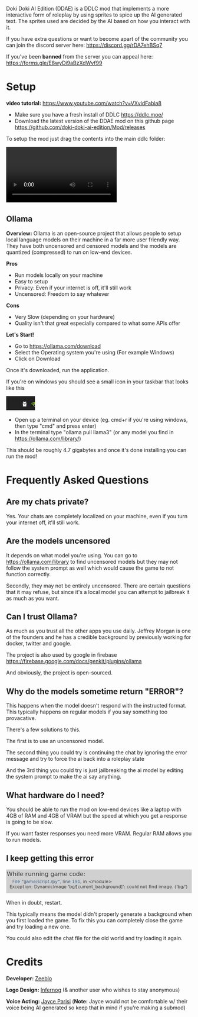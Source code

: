 
Doki Doki AI Edition (DDAE) is a DDLC mod that implements a more interactive form of roleplay by using sprites to spice up the AI generated text.
The sprites used are decided by the AI based on how you interact with it.

If you have extra questions or want to become apart of the community you can join the discord server here: https://discord.gg/rDA7ehBSq7

If you've been **banned** from the server you can appeal here: https://forms.gle/E8wyDi9aBzXdWvf99


# Setup

**video tutorial:** https://www.youtube.com/watch?v=VXvidFabia8

- Make sure you have a fresh install of DDLC https://ddlc.moe/
- Download the latest version of the DDAE mod on this github page https://github.com/doki-doki-ai-edition/Mod/releases

To setup the mod just drag the contents into the main ddlc folder:


<video controls>
  <source src="game/assets/imgs/help_page/ddae setup.mp4" type="video/mp4" />
</video>



## Ollama

**Overview:** Ollama is an open-source project that allows people to setup local language models on their machine in a far more user friendly way. They have both uncensored and censored models and the models are quantized (compressed) to run on low-end devices.

**Pros**
- Run models locally on your machine
- Easy to setup
- Privacy: Even if your internet is off, it'll still work
- Uncensored: Freedom to say whatever


**Cons**
- Very Slow (depending on your hardware)
- Quality isn't that great especially compared to what some APIs offer


**Let's Start!**
- Go to https://ollama.com/download
- Select the Operating system you're using (For example Windows)
- Click on Download

Once it's downloaded, run the application.

If you're on windows you should see a small icon in your taskbar that looks like this

<img src="game/assets/imgs/help_page/llama_task.png">

- Open up a terminal on your device (eg. cmd+r if you're using windows, then type "cmd" and press enter)
- In the terminal type "ollama pull llama3" (or any model you find in https://ollama.com/library/)

This should be roughly 4.7 gigabytes and once it's done installing you can run the mod!



# Frequently Asked Questions

## Are my chats private?

Yes. Your chats are completely localized on your machine, even if you turn your internet off, it'll still work.


## Are the models uncensored

It depends on what model you're using. You can go to https://ollama.com/library to find uncensored models but they may not follow the system prompt as well which would cause the game to not function correctly.

Secondly, they may not be entirely uncensored. There are certain questions that it may refuse, but since it's a local model you can attempt to jailbreak it as much as you want.


## Can I trust Ollama?

As much as you trust all the other apps you use daily.
Jeffrey Morgan is one of the founders and he has a credible background by previously working for docker, twitter and google.

The project is also used by google in firebase https://firebase.google.com/docs/genkit/plugins/ollama

And obviously, the project is open-sourced.


## Why do the models sometime return "ERROR"?

This happens when the model doesn't respond with the instructed format. This typically happens on regular models if you say something too provacative. 

There's a few solutions to this.

The first is to use an uncensored model. 

The second thing you could try is continuing the chat by ignoring the error message and try to force the ai back into a roleplay state

And the 3rd thing you could try is just jailbreaking the ai model by editing the
system prompt to make the ai say anything.



## What hardware do I need?

You should be able to run the mod on low-end devices like a laptop with 4GB of RAM
and 4GB of VRAM but the speed at which you get a response is going to be slow.

If you want faster responses you need more VRAM. Regular RAM allows you to run models.



## I keep getting this error

<img src="game/assets/imgs/help_page/traceback.png" alt="traceback error">

When in doubt, restart.

This typically means the model didn't properly generate a background when you first loaded the game.
To fix this you can completely close the game and try loading a new one.

You could also edit the chat file for the old world and try loading it again.




# Credits

**Developer:**
[Zeeblo](https://github.com/zeeblo)

**Logo Design:**
[Infernog](https://x.com/Infernog05) (& another user who wishes to stay anonymous)

**Voice Acting:**
[Jayce Parisi](https://jayceparisi.com/) (**Note:** Jayce would not be comfortable w/ their voice being AI generated so keep that in mind if you're making a submod) 